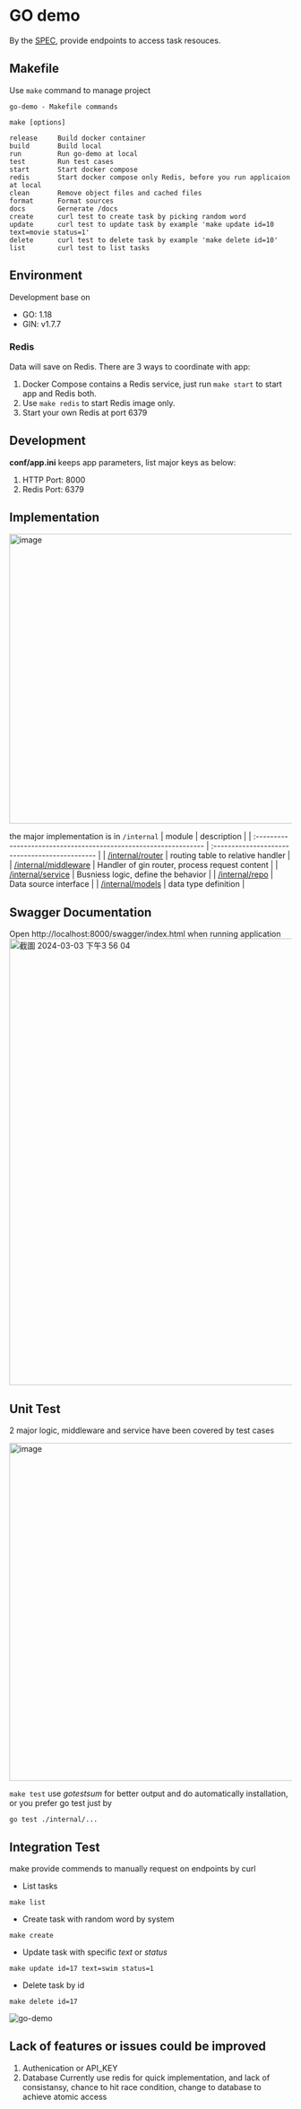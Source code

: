 # GO demo
By the [SPEC](./SPEC.md), provide endpoints to access task resouces. 
## Makefile
Use `make` command to manage project
```
go-demo - Makefile commands

make [options]

release     Build docker container
build       Build local
run         Run go-demo at local
test        Run test cases
start       Start docker compose
redis       Start docker compose only Redis, before you run applicaion at local
clean       Remove object files and cached files
format      Format sources
docs        Gernerate /docs
create      curl test to create task by picking random word
update      curl test to update task by example 'make update id=10 text=movie status=1'
delete      curl test to delete task by example 'make delete id=10'
list        curl test to list tasks
```

## Environment
Development base on
- GO: 1.18
- GIN: v1.7.7

### Redis
Data will save on Redis. There are 3 ways to coordinate with app:
1. Docker Compose contains a Redis service, just run `make start` to start app and Redis both.
2. Use `make redis` to start Redis image only.
3. Start your own Redis at port 6379

## Development
**conf/app.ini** keeps app parameters, list major keys as below:
1. HTTP Port: 8000
2. Redis Port: 6379

## Implementation
<img width="517" alt="image" src="https://github.com/shenmengkai/go-demo/assets/15992122/fdde246c-34f5-4289-8edc-71e56be030c5">

the major implementation is in `/internal`
| module                                                           | description                                    |
| :--------------------------------------------------------------- | :--------------------------------------------- |
| [/internal/router](./internal/router/router.go)                  | routing table to relative handler              |
| [/internal/middleware](./internal/middleware/task_middleware.go) | Handler of gin router, process request content |
| [/internal/service](./internal/service/task_service.go)          | Busniess logic, define the behavior            |
| [/internal/repo](./internal/repo/task_repo.go)                   | Data source interface                          |
| [/internal/models](./internal/models/task_model.go)              | data type definition                           |

## Swagger Documentation
Open http://localhost:8000/swagger/index.html when running application
<img width="797" alt="截圖 2024-03-03 下午3 56 04" src="https://github.com/shenmengkai/go-demo/assets/15992122/cf912768-ceaa-40d3-bb10-3db25130b50a">

## Unit Test
2 major logic, middleware and service have been covered by test cases

<img width="603" alt="image" src="https://github.com/shenmengkai/go-demo/assets/15992122/496ff5c8-673f-4bd7-86e5-f2b2ed2f09e7">


`make test` use *gotestsum* for better output and do automatically installation, or you prefer go test just by
```
go test ./internal/...
```
## Integration Test
make provide commends to manually request on endpoints by curl

- List tasks
```
make list
```

- Create task with random word by system
```
make create
```

- Update task with specific _text_ or _status_
```
make update id=17 text=swim status=1
```

- Delete task by id
```
make delete id=17
```

![go-demo](https://github.com/shenmengkai/go-demo/assets/15992122/2156613b-e548-40ba-8098-809fc280cfe7)

## Lack of features or issues could be improved
1. Authenication or API_KEY
2. Database
  Currently use redis for quick implementation, and lack of consistansy, chance to hit race condition, change to database to achieve atomic access 
